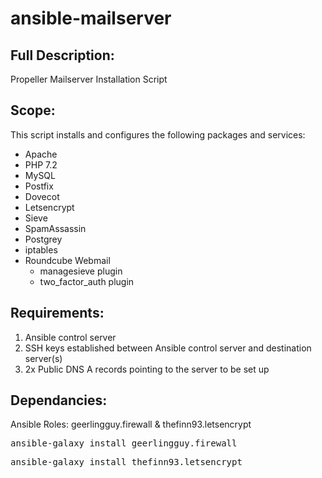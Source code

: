 # ansible-mailserver

<h2> Full Description: </h2>

Propeller Mailserver Installation Script

<h2> Scope: </h2>

This script installs and configures the following packages and services:

* Apache
* PHP 7.2
* MySQL
* Postfix
* Dovecot
* Letsencrypt
* Sieve
* SpamAssassin
* Postgrey
* iptables
* Roundcube Webmail
  - managesieve plugin
  - two_factor_auth plugin

<h2> Requirements: </h2>

1. Ansible control server
2. SSH keys established between Ansible control server and destination server(s)
3. 2x Public DNS A records pointing to the server to be set up

<h2> Dependancies: </h2>

Ansible Roles: geerlingguy.firewall & thefinn93.letsencrypt

<pre>
ansible-galaxy install geerlingguy.firewall
</pre>

<pre>
ansible-galaxy install thefinn93.letsencrypt
</pre>
